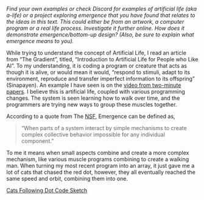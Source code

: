 _Find your own examples or check Discord for examples of artificial life (aka a-life) or a project exploring emergence that you have found that relates to the ideas in this text. 
 This could either be from an artwork, a computer program or a real life process. Investigate it further online. How does it demonstrate emergence/bottom-up design?
 (Also, be sure to explain what emergence means to you)._

While trying to understand the concept of Artificial Life, I read an article from “The Gradient”, titled, “Introduction to Artificial Life for People who Like AI”. 
To my understanding, it is coding a program or creature that acts as though it is alive, or would mean it would, “respond to stimuli, adapt to its environment, reproduce and 
transfer imperfect information to its offspring” (Sinapayen). An example I have seen is on the [video from two-minute papers](https://www.youtube.com/watch?v=kQ2bqz3HPJE). 
I believe this is artificial life, coupled with various programming changes. The system is seen learning how to walk over time, and the programmers are trying new ways to group 
these muscles together. 


According to a quote from The [NSF](https://nsf2026imgallery.skild.com/entries/emergence-complexity-from-the-bottom-up), Emergence can be defined as,

> “When parts of a system interact by simple mechanisms to create complex collective behavior impossible for any individual component.”

To me it means when small aspects combine and create a more complex mechanism, like various muscle programs combining to create a walking man. 
When turning my most recent program into an array, it just gave me a lot of cats that chased the red dot, however, they all eventually reached the same speed and orbit, 
combining them into one.


[Cats Following Dot Code Sketch](https://editor.p5js.org/jakefriscoe22/full/0L0dMhPyE)
